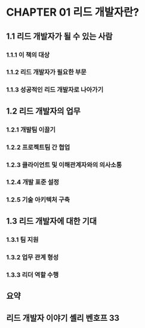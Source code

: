 # CHAPTER 01 리드 개발자란?

## 1.1 리드 개발자가 될 수 있는 사람

### 1.1.1 이 책의 대상

### 1.1.2 리드 개발자가 필요한 부문

### 1.1.3 성공적인 리드 개발자로 나아가기

## 1.2 리드 개발자의 업무

### 1.2.1 개발팀 이끌기

### 1.2.2 프로젝트팀 간 협업

### 1.2.3 클라이언트 및 이해관계자와의 의사소통

### 1.2.4 개발 표준 설정

### 1.2.5 기술 아키텍처 구축

## 1.3 리드 개발자에 대한 기대

### 1.3.1 팀 지원

### 1.3.2 업무 관계 형성

### 1.3.3 리더 역할 수행

## 요약

## 리드 개발자 이야기 셸리 벤호프 33

